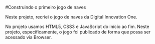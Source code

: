 #Construindo o primeiro jogo de naves

Neste projeto, recriei o jogo de naves da Digital Innovation One.

No projeto usamos HTML5, CSS3 e JavaScript do início ao fim. Neste projeto, especificamente, o jogo foi publicado de forma que possa ser acessado via Browser.